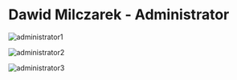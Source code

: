 # Dawid Milczarek - Administrator

![administrator1](https://user-images.githubusercontent.com/73499494/110836431-55281300-82a0-11eb-88a9-5c1cc98abbc7.png)

![administrator2](https://user-images.githubusercontent.com/73499494/110838863-40994a00-82a3-11eb-93e7-0d78a4608988.png)

![administrator3](https://user-images.githubusercontent.com/73499494/110838892-468f2b00-82a3-11eb-885e-4f8d286a3067.png)
